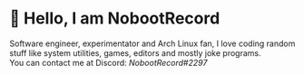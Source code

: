 # :wave: Hello, I am NobootRecord

Software engineer, experimentator and Arch Linux fan, I love coding random stuff like system utilities, games, editors and mostly joke programs.\
You can contact me at Discord: *NobootRecord#2297*
